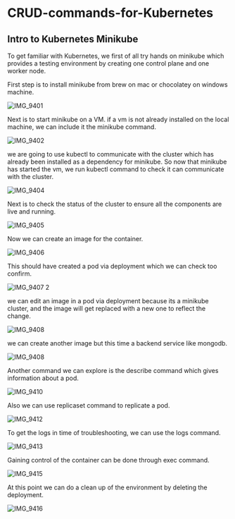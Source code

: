 # CRUD-commands-for-Kubernetes

## Intro to Kubernetes Minikube

To get familiar with Kubernetes, we first of all try hands on minikube which provides a testing environment by creating one control plane and one worker node.

First step is to install minikube from brew on mac or chocolatey on windows machine. 

![IMG_9401](https://user-images.githubusercontent.com/93732510/158900830-93ff5f47-40d1-4f5b-a8b4-b9b4a772623b.jpg)

Next is to start minikube on a VM. if a vm is not already installed on the local machine, we can include it the minikube command.

![IMG_9402](https://user-images.githubusercontent.com/93732510/158901876-cc517711-af43-4375-bc20-d04f1931e3be.jpg)

we are going to use kubectl to communicate with the cluster which has already been installed as a dependency for minikube. So now that minikube has started the vm, we run kubectl command to check it can communicate with the cluster.

![IMG_9404](https://user-images.githubusercontent.com/93732510/158902387-36e4ad27-caae-4b6d-82ad-f526ef8ff1e7.jpg)

Next is to check the status of the cluster to ensure all the components are live and running. 

![IMG_9405](https://user-images.githubusercontent.com/93732510/158902744-755967eb-01fa-4e28-9627-d620590a60aa.jpg)

Now we can create an image for the container.

![IMG_9406](https://user-images.githubusercontent.com/93732510/158903883-f9c1aae8-cfe2-4c25-98bb-9ca58e5ed977.jpg)

This should have created a pod via deployment which we can check too confirm.

![IMG_9407 2](https://user-images.githubusercontent.com/93732510/158981310-b889a957-f98a-4e4d-901d-9d7dc121e061.jpg)

we can edit an image in a pod via deployment because its a minikube cluster, and the image will get replaced with a new one to reflect the change. 

![IMG_9408](https://user-images.githubusercontent.com/93732510/158981927-55b119c9-2a28-4621-8d4f-cac7ea1e45d5.jpg)

we can create another image but this time a backend service like mongodb.

![IMG_9408](https://user-images.githubusercontent.com/93732510/158985025-7bbb92cc-0237-415b-9546-2ac0e69feb7a.jpg)

Another command we can explore is the describe command which gives information about a pod.

![IMG_9410](https://user-images.githubusercontent.com/93732510/158985775-a0821f7c-b2e8-4896-886f-5381628b74e1.jpg)

Also we can use replicaset command to replicate a pod. 

![IMG_9412](https://user-images.githubusercontent.com/93732510/158988448-706341fb-0bb1-4365-82ab-7977e90c248c.jpg)

To get the logs in time of troubleshooting, we can use the logs command.

![IMG_9413](https://user-images.githubusercontent.com/93732510/159025481-f940281d-2282-49af-9e1d-0593a8d76be9.jpg)

Gaining control of the container can be done through exec command.

![IMG_9415](https://user-images.githubusercontent.com/93732510/159025736-7f9ac15b-af33-4e94-885d-848a301c4e49.jpg)

At this point we can do a clean up of the environment by deleting the deployment. 

![IMG_9416](https://user-images.githubusercontent.com/93732510/159026146-e7a7f035-8d37-4971-b4b6-d41f7d2eae6d.jpg)







